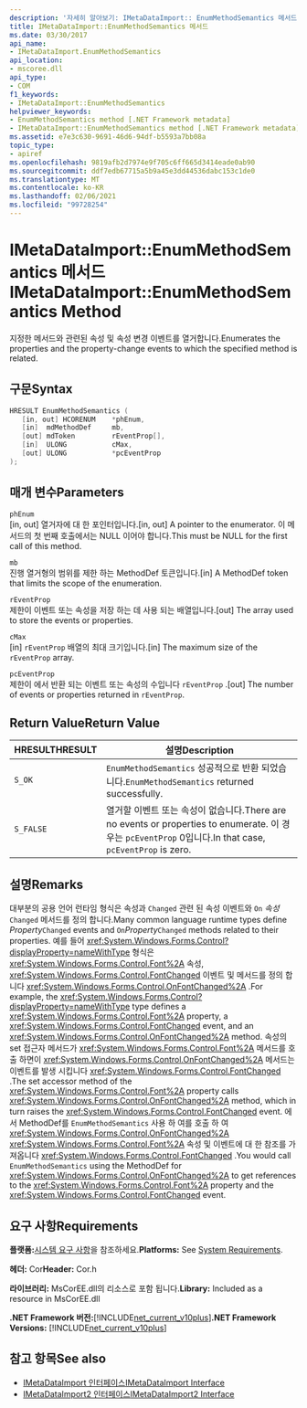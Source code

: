 ```yaml
---
description: '자세히 알아보기: IMetaDataImport:: EnumMethodSemantics 메서드'
title: IMetaDataImport::EnumMethodSemantics 메서드
ms.date: 03/30/2017
api_name:
- IMetaDataImport.EnumMethodSemantics
api_location:
- mscoree.dll
api_type:
- COM
f1_keywords:
- IMetaDataImport::EnumMethodSemantics
helpviewer_keywords:
- EnumMethodSemantics method [.NET Framework metadata]
- IMetaDataImport::EnumMethodSemantics method [.NET Framework metadata]
ms.assetid: e7e3c630-9691-46d6-94df-b5593a7bb08a
topic_type:
- apiref
ms.openlocfilehash: 9819afb2d7974e9f705c6ff665d3414eade0ab90
ms.sourcegitcommit: ddf7edb67715a5b9a45e3dd44536dabc153c1de0
ms.translationtype: MT
ms.contentlocale: ko-KR
ms.lasthandoff: 02/06/2021
ms.locfileid: "99728254"
---
```

# <a name="imetadataimportenummethodsemantics-method"></a><span data-ttu-id="03a5b-103">IMetaDataImport::EnumMethodSemantics 메서드</span><span class="sxs-lookup"><span data-stu-id="03a5b-103">IMetaDataImport::EnumMethodSemantics Method</span></span>

<span data-ttu-id="03a5b-104">지정한 메서드와 관련된 속성 및 속성 변경 이벤트를 열거합니다.</span><span class="sxs-lookup"><span data-stu-id="03a5b-104">Enumerates the properties and the property-change events to which the specified method is related.</span></span>  
  
## <a name="syntax"></a><span data-ttu-id="03a5b-105">구문</span><span class="sxs-lookup"><span data-stu-id="03a5b-105">Syntax</span></span>  
  
```cpp  
HRESULT EnumMethodSemantics (  
   [in, out] HCORENUM    *phEnum,  
   [in]  mdMethodDef     mb,
   [out] mdToken         rEventProp[],  
   [in]  ULONG           cMax,  
   [out] ULONG           *pcEventProp  
);  
```  
  
## <a name="parameters"></a><span data-ttu-id="03a5b-106">매개 변수</span><span class="sxs-lookup"><span data-stu-id="03a5b-106">Parameters</span></span>  

 `phEnum`  
 <span data-ttu-id="03a5b-107">[in, out] 열거자에 대 한 포인터입니다.</span><span class="sxs-lookup"><span data-stu-id="03a5b-107">[in, out] A pointer to the enumerator.</span></span> <span data-ttu-id="03a5b-108">이 메서드의 첫 번째 호출에서는 NULL 이어야 합니다.</span><span class="sxs-lookup"><span data-stu-id="03a5b-108">This must be NULL for the first call of this method.</span></span>  
  
 `mb`  
 <span data-ttu-id="03a5b-109">진행 열거형의 범위를 제한 하는 MethodDef 토큰입니다.</span><span class="sxs-lookup"><span data-stu-id="03a5b-109">[in] A MethodDef token that limits the scope of the enumeration.</span></span>  
  
 `rEventProp`  
 <span data-ttu-id="03a5b-110">제한이 이벤트 또는 속성을 저장 하는 데 사용 되는 배열입니다.</span><span class="sxs-lookup"><span data-stu-id="03a5b-110">[out] The array used to store the events or properties.</span></span>  
  
 `cMax`  
 <span data-ttu-id="03a5b-111">[in] `rEventProp` 배열의 최대 크기입니다.</span><span class="sxs-lookup"><span data-stu-id="03a5b-111">[in] The maximum size of the `rEventProp` array.</span></span>  
  
 `pcEventProp`  
 <span data-ttu-id="03a5b-112">제한이 에서 반환 되는 이벤트 또는 속성의 수입니다 `rEventProp` .</span><span class="sxs-lookup"><span data-stu-id="03a5b-112">[out] The number of events or properties returned in `rEventProp`.</span></span>  
  
## <a name="return-value"></a><span data-ttu-id="03a5b-113">Return Value</span><span class="sxs-lookup"><span data-stu-id="03a5b-113">Return Value</span></span>  
  
|<span data-ttu-id="03a5b-114">HRESULT</span><span class="sxs-lookup"><span data-stu-id="03a5b-114">HRESULT</span></span>|<span data-ttu-id="03a5b-115">설명</span><span class="sxs-lookup"><span data-stu-id="03a5b-115">Description</span></span>|  
|-------------|-----------------|  
|`S_OK`|<span data-ttu-id="03a5b-116">`EnumMethodSemantics` 성공적으로 반환 되었습니다.</span><span class="sxs-lookup"><span data-stu-id="03a5b-116">`EnumMethodSemantics` returned successfully.</span></span>|  
|`S_FALSE`|<span data-ttu-id="03a5b-117">열거할 이벤트 또는 속성이 없습니다.</span><span class="sxs-lookup"><span data-stu-id="03a5b-117">There are no events or properties to enumerate.</span></span> <span data-ttu-id="03a5b-118">이 경우는 `pcEventProp` 0입니다.</span><span class="sxs-lookup"><span data-stu-id="03a5b-118">In that case, `pcEventProp` is zero.</span></span>|  
  
## <a name="remarks"></a><span data-ttu-id="03a5b-119">설명</span><span class="sxs-lookup"><span data-stu-id="03a5b-119">Remarks</span></span>  

 <span data-ttu-id="03a5b-120">대부분의 공용 언어 런타임 형식은  속성과 `Changed` 관련 된 속성 이벤트와 `On` *속성* `Changed` 메서드를 정의 합니다.</span><span class="sxs-lookup"><span data-stu-id="03a5b-120">Many common language runtime types define *Property*`Changed` events and `On`*Property*`Changed` methods related to their properties.</span></span> <span data-ttu-id="03a5b-121">예를 들어 <xref:System.Windows.Forms.Control?displayProperty=nameWithType> 형식은 <xref:System.Windows.Forms.Control.Font%2A> 속성, <xref:System.Windows.Forms.Control.FontChanged> 이벤트 및 메서드를 정의 합니다 <xref:System.Windows.Forms.Control.OnFontChanged%2A> .</span><span class="sxs-lookup"><span data-stu-id="03a5b-121">For example, the <xref:System.Windows.Forms.Control?displayProperty=nameWithType> type defines a <xref:System.Windows.Forms.Control.Font%2A> property, a <xref:System.Windows.Forms.Control.FontChanged> event, and an <xref:System.Windows.Forms.Control.OnFontChanged%2A> method.</span></span> <span data-ttu-id="03a5b-122">속성의 set 접근자 메서드가 <xref:System.Windows.Forms.Control.Font%2A> 메서드를 호출 하면이 <xref:System.Windows.Forms.Control.OnFontChanged%2A> 메서드는 이벤트를 발생 시킵니다 <xref:System.Windows.Forms.Control.FontChanged> .</span><span class="sxs-lookup"><span data-stu-id="03a5b-122">The set accessor method of the <xref:System.Windows.Forms.Control.Font%2A> property calls <xref:System.Windows.Forms.Control.OnFontChanged%2A> method, which in turn raises the <xref:System.Windows.Forms.Control.FontChanged> event.</span></span> <span data-ttu-id="03a5b-123">에서 MethodDef를 `EnumMethodSemantics` 사용 하 여를 호출 하 여 <xref:System.Windows.Forms.Control.OnFontChanged%2A> <xref:System.Windows.Forms.Control.Font%2A> 속성 및 이벤트에 대 한 참조를 가져옵니다 <xref:System.Windows.Forms.Control.FontChanged> .</span><span class="sxs-lookup"><span data-stu-id="03a5b-123">You would call `EnumMethodSemantics` using the MethodDef for <xref:System.Windows.Forms.Control.OnFontChanged%2A> to get references to the <xref:System.Windows.Forms.Control.Font%2A> property and the <xref:System.Windows.Forms.Control.FontChanged> event.</span></span>  
  
## <a name="requirements"></a><span data-ttu-id="03a5b-124">요구 사항</span><span class="sxs-lookup"><span data-stu-id="03a5b-124">Requirements</span></span>  

 <span data-ttu-id="03a5b-125">**플랫폼:**[시스템 요구 사항](../../get-started/system-requirements.md)을 참조하세요.</span><span class="sxs-lookup"><span data-stu-id="03a5b-125">**Platforms:** See [System Requirements](../../get-started/system-requirements.md).</span></span>  
  
 <span data-ttu-id="03a5b-126">**헤더:** Cor</span><span class="sxs-lookup"><span data-stu-id="03a5b-126">**Header:** Cor.h</span></span>  
  
 <span data-ttu-id="03a5b-127">**라이브러리:** MsCorEE.dll의 리소스로 포함 됩니다.</span><span class="sxs-lookup"><span data-stu-id="03a5b-127">**Library:** Included as a resource in MsCorEE.dll</span></span>  
  
 <span data-ttu-id="03a5b-128">**.NET Framework 버전:**[!INCLUDE[net_current_v10plus](../../../../includes/net-current-v10plus-md.md)]</span><span class="sxs-lookup"><span data-stu-id="03a5b-128">**.NET Framework Versions:** [!INCLUDE[net_current_v10plus](../../../../includes/net-current-v10plus-md.md)]</span></span>  
  
## <a name="see-also"></a><span data-ttu-id="03a5b-129">참고 항목</span><span class="sxs-lookup"><span data-stu-id="03a5b-129">See also</span></span>

- [<span data-ttu-id="03a5b-130">IMetaDataImport 인터페이스</span><span class="sxs-lookup"><span data-stu-id="03a5b-130">IMetaDataImport Interface</span></span>](imetadataimport-interface.md)
- [<span data-ttu-id="03a5b-131">IMetaDataImport2 인터페이스</span><span class="sxs-lookup"><span data-stu-id="03a5b-131">IMetaDataImport2 Interface</span></span>](imetadataimport2-interface.md)
